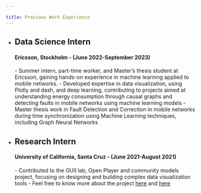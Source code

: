 ```yaml
---

title: Previous Work Experience
---
```


- <h2>Data Science Intern</h2> 
    <h4>Ericsson, Stockholm - (June 2022-September 2023)</h4>
    - Summer intern, part-time worker, and Master’s thesis student
    at Ericsson, gaining hands-on experience in machine learning
    applied to mobile networks.
    - Developed expertise in data visualization, using Plotly and
    dash, and deep learning, contributing to projects aimed at
    understanding energy consumption through causal graphs and
    detecting faults in mobile networks using machine learning
    models
    - Master thesis work in Fault Detection and Correction in mobile 
    networks during time synchronization using Machine Learning techniques, 
    including Graph Neural Networks

- <h2>Research Intern</h2> 
    <h4>University of California, Santa Cruz - (June 2021-August 2021)</h4>
    - Contributed to the GUII lab, Open Player and community
    models project, focusing on designing and building complex
    data visualization tools
    - Feel free to know more about the project <a href='https://sites.google.com/view/openplayermodeling/home'>here</a> and <a href='https://guiilab.ucsc.edu/projects'>here</a>

<!-- *References will be available upon request.* -->
